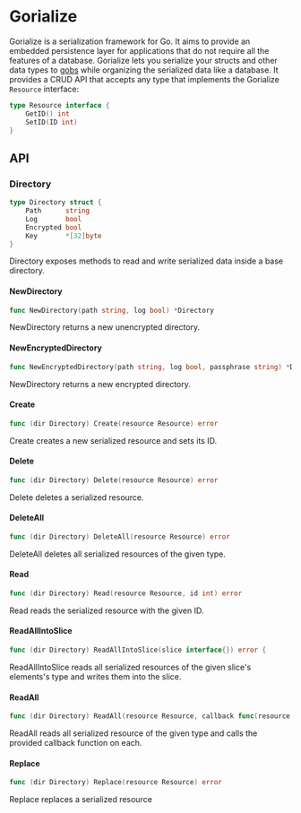 # Gorialize
Gorialize is a serialization framework for Go. It aims to provide an embedded persistence layer for applications that do not require all the features of a database. Gorialize lets you serialize your structs and other data types to [gobs](https://golang.org/pkg/encoding/gob/) while organizing the serialized data like a database. It provides a CRUD API that accepts any type that implements the Gorialize `Resource` interface:
```Go
type Resource interface {
	GetID() int
	SetID(ID int)
}
```

## API

### Directory
```Go
type Directory struct {
    Path      string
    Log       bool
    Encrypted bool
    Key       *[32]byte
}
```
Directory exposes methods to read and write serialized data inside a base directory.

#### NewDirectory
```Go
func NewDirectory(path string, log bool) *Directory
```
NewDirectory returns a new unencrypted directory.
#### NewEncryptedDirectory
```Go
func NewEncryptedDirectory(path string, log bool, passphrase string) *Directory
```
NewDirectory returns a new encrypted directory.
#### Create
```Go
func (dir Directory) Create(resource Resource) error
```
Create creates a new serialized resource and sets its ID.
#### Delete
```Go
func (dir Directory) Delete(resource Resource) error
```
Delete deletes a serialized resource.
#### DeleteAll
```Go
func (dir Directory) DeleteAll(resource Resource) error
```
DeleteAll deletes all serialized resources of the given type.
#### Read
```Go
func (dir Directory) Read(resource Resource, id int) error
```
Read reads the serialized resource with the given ID.

#### ReadAllIntoSlice
```Go
func (dir Directory) ReadAllIntoSlice(slice interface{}) error {
```
ReadAllIntoSlice reads all serialized resources of the given slice's elements's type and writes them into the slice.

#### ReadAll
```Go
func (dir Directory) ReadAll(resource Resource, callback func(resource interface{})) error
```
ReadAll reads all serialized resource of the given type and calls the provided callback function on each.

#### Replace
```Go
func (dir Directory) Replace(resource Resource) error
```
Replace replaces a serialized resource

